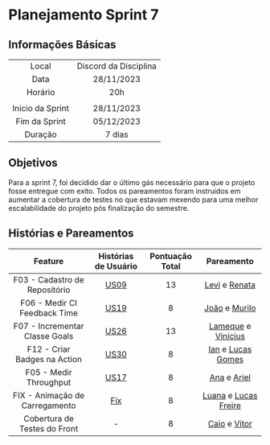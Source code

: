 # Planejamento Sprint 7

## Informações Básicas

|||
|:--:|:--:|
|Local|Discord da Disciplina|
|Data|28/11/2023|
|Horário|20h|
|||
|Início da Sprint|28/11/2023|
|Fim da Sprint|05/12/2023|
|Duração|7 dias|

## Objetivos

Para a sprint 7, foi decidido dar o último gás necessário para que o projeto fosse entregue com exito. Todos os pareamentos foram instruidos em aumentar a cobertura de testes no que estavam mexendo para uma melhor escalabilidade do projeto pós finalização do semestre.

## Histórias e Pareamentos

|Feature|Histórias de Usuário|Pontuação Total|Pareamento|
|:---:|:---:|:---:|:---:|
|F03 - Cadastro de Repositório|[US09](https://github.com/fga-eps-mds/2023.2-MeasureSoftGram-DOC/issues/40)|13|[Levi](https://github.com/levilunique) e [Renata](https://github.com/Renatinha28)|
|F06 - Medir CI Feedback Time| [US19](https://github.com/fga-eps-mds/2023.2-MeasureSoftGram-DOC/issues/50)| 8 | [João](https://github.com/joaobisi) e [Murilo](https://github.com/muriloschiler)|
|F07 - Incrementar Classe Goals| [US26](https://github.com/fga-eps-mds/2023.2-MeasureSoftGram-DOC/issues/57)| 13 | [Lameque](https://github.com/LamequeFernandes) e [Vinícius](https://github.com/viniciusvieira00)|
|F12 - Criar Badges na Action | [US30](https://github.com/fga-eps-mds/2023.2-MeasureSoftGram-DOC/issues/106) | 8 | [Ian](https://github.com/IanPSRocha) e [Lucas Gomes](https://github.com/LucasGlopes)|
|F05 - Medir Throughput| [US17](https://github.com/fga-eps-mds/2023.2-MeasureSoftGram-DOC/issues/48)| 8 | [Ana](https://github.com/AnaCarolinaRodriguesLeite) e [Ariel](https://github.com/ArielSixwings)|
|FIX - Animação de Carregamento| [Fix](https://github.com/fga-eps-mds/2023.2-MeasureSoftGram-DOC/issues/60)| 8 |[Luana](https://github.com/LuaMedeiros) e [Lucas Freire](https://github.com/AguionStryke)|
|Cobertura de Testes do Front|-|8|[Caio](https://github.com/oCaioOliveira) e [Vitor](https://github.com/vitorekr)|
